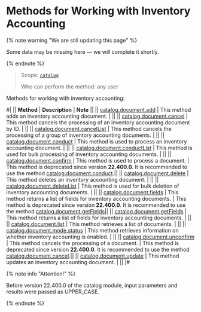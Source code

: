 # Methods for Working with Inventory Accounting

{% note warning "We are still updating this page" %}

Some data may be missing here — we will complete it shortly.

{% endnote %}

> Scope: [`catalog`](../../scopes/permissions.md)
>
> Who can perform the method: any user

Methods for working with inventory accounting:

#|
|| **Method** | **Description** | **Note** ||
|| [catalog.document.add](./catalog-document-add.md) | This method adds an inventory accounting document. | ||
|| [catalog.document.cancel](./catalog-document-cancel.md) | This method cancels the processing of an inventory accounting document by ID. | ||
|| [catalog.document.cancelList](./catalog-document-cancel-list.md) | This method cancels the processing of a group of inventory accounting documents. | ||
|| [catalog.document.conduct](./catalog-document-conduct.md) | This method is used to process an inventory accounting document. | ||
|| [catalog.document.conductList](./catalog-document-conduct-list.md) | This method is used for bulk processing of inventory accounting documents. | ||
|| [catalog.document.confirm](./catalog-document-confirm.md) | This method is used to process a document. | This method is deprecated since version **22.400.0**. It is recommended to use the method [catalog.document.conduct](./catalog-document-conduct.md).||
|| [catalog.document.delete](./catalog-document-delete.md) | This method deletes an inventory accounting document. | ||
|| [catalog.document.deleteList](./catalog-document-delete-list.md) | This method is used for bulk deletion of inventory accounting documents. | ||
|| [catalog.document.fields](./catalog-document-fields.md) | This method returns a list of fields for inventory accounting documents. | This method is deprecated since version **22.400.0**. It is recommended to use the method [catalog.document.getFields](./catalog-document-get-fields.md)||
|| [catalog.document.getFields](./catalog-document-get-fields.md) | This method returns a list of fields for inventory accounting documents. | ||
|| [catalog.document.list](./catalog-document-list.md) | This method retrieves a list of documents. | ||
|| [catalog.document.mode.status](./catalog-document-mode-status.md) | This method retrieves information on whether inventory accounting is enabled. | ||
|| [catalog.document.unconfirm](./catalog-document-unconfirm.md) | This method cancels the processing of a document. | This method is deprecated since version **22.400.0**. It is recommended to use the method [catalog.document.cancel](./catalog-document-cancel.md).||
|| [catalog.document.update](./catalog-document-update.md) | This method updates an inventory accounting document. | ||
|#

{% note info "Attention!" %}

Before version 22.400.0 of the catalog module, input parameters and results were passed as UPPER_CASE.

{% endnote %}